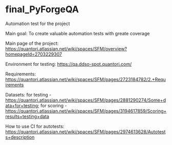 # final_PyForgeQA
Automation test for the project

Main goal: To create valuable automation tests with greate coverage

Main page of the project: https://quantori.atlassian.net/wiki/spaces/SFM/overview?homepageId=2703229307

Environment for testing:  https://qa.ddso-spot.quantori.com/

Requirements: https://quantori.atlassian.net/wiki/spaces/SFM/pages/2723184782/2.+Requirements

Datasets: 
  for testing - https://quantori.atlassian.net/wiki/spaces/SFM/pages/2881290274/Some+data+for+testing;
  for scoring - https://quantori.atlassian.net/wiki/spaces/SFM/pages/3194617859/Scoring+results+testing+data

How to use CI for autotests: https://quantori.atlassian.net/wiki/spaces/SFM/pages/2974613628/Autotests+description

